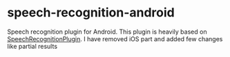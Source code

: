 # speech-recognition-android
Speech recognition plugin for Android. This plugin is heavily based on [SpeechRecognitionPlugin](https://github.com/macdonst/SpeechRecognitionPlugin). I have removed iOS part and added few changes like partial results
